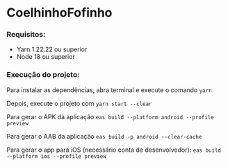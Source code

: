 # CoelhinhoFofinho

### Requisitos:

- Yarn 1.22.22 ou superior
- Node 18 ou superior

### Execução do projeto:

Para instalar as dependências, abra terminal e execute o comando
`yarn`

Depois, execute o projeto com
`yarn start --clear`

Para gerar o APK da aplicação
`eas build --platform android --profile preview`

Para gerar o AAB da aplicação
`eas build -p android --clear-cache`

Para gerar o app para iOS (necessário conta de desenvolvedor):
`eas build --platform ios --profile preview`
